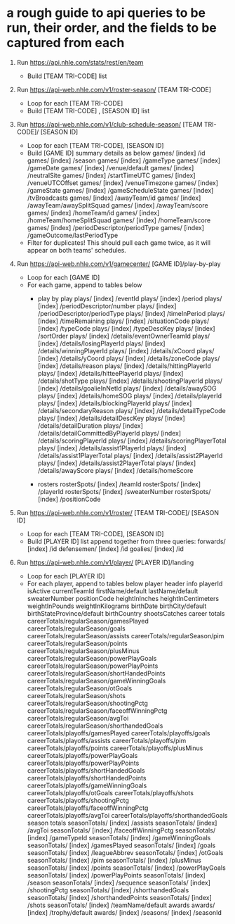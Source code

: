 # a rough guide to api queries to be run, their order, and the fields to be captured from each

1. Run https://api.nhle.com/stats/rest/en/team
	- Build [TEAM TRI-CODE] list
	
2. Run https://api-web.nhle.com/v1/roster-season/ [TEAM TRI-CODE]
	- Loop for each [TEAM TRI-CODE] 
	- Build [TEAM TRI-CODE] , [SEASON ID] list

3. Run https://api-web.nhle.com/v1/club-schedule-season/ [TEAM TRI-CODE]/ [SEASON ID]
	- Loop for each [TEAM TRI-CODE], [SEASON ID]
	- Build [GAME ID] summary details as below
		games/ [index] /id
		games/ [index] /season
		games/ [index] /gameType
		games/ [index] /gameDate
		games/ [index] /venue/default
		games/ [index] /neutralSite
		games/ [index] /startTimeUTC
		games/ [index] /venueUTCOffset
		games/ [index] /venueTimezone
		games/ [index] /gameState
		games/ [index] /gameScheduleState
		games/ [index] /tvBroadcasts
		games/ [index] /awayTeam/id
		games/ [index] /awayTeam/awaySplitSquad
		games/ [index] /awayTeam/score
		games/ [index] /homeTeam/id
		games/ [index] /homeTeam/homeSplitSquad
		games/ [index] /homeTeam/score
		games/ [index] /periodDescriptor/periodType
		games/ [index] /gameOutcome/lastPeriodType
	- Filter for duplicates! This should pull each game twice, as it will appear on both teams' schedules.

4. Run https://api-web.nhle.com/v1/gamecenter/ [GAME ID]/play-by-play
	- Loop for each [GAME ID]
	- For each game, append to tables below
		- play by play
			plays/ [index] /eventId
			plays/ [index] /period
			plays/ [index] /periodDescriptor/number
			plays/ [index] /periodDescriptor/periodType
			plays/ [index] /timeInPeriod
			plays/ [index] /timeRemaining
			plays/ [index] /situationCode
			plays/ [index] /typeCode
			plays/ [index] /typeDescKey
			plays/ [index] /sortOrder
			plays/ [index] /details/eventOwnerTeamId
			plays/ [index] /details/losingPlayerId
			plays/ [index] /details/winningPlayerId
			plays/ [index] /details/xCoord
			plays/ [index] /details/yCoord
			plays/ [index] /details/zoneCode
			plays/ [index] /details/reason
			plays/ [index] /details/hittingPlayerId
			plays/ [index] /details/hitteePlayerId
			plays/ [index] /details/shotType
			plays/ [index] /details/shootingPlayerId
			plays/ [index] /details/goalieInNetId
			plays/ [index] /details/awaySOG
			plays/ [index] /details/homeSOG
			plays/ [index] /details/playerId
			plays/ [index] /details/blockingPlayerId
			plays/ [index] /details/secondaryReason
			plays/ [index] /details/detailTypeCode
			plays/ [index] /details/detailDescKey
			plays/ [index] /details/detailDuration
			plays/ [index] /details/detailCommittedByPlayerId
			plays/ [index] /details/scoringPlayerId
			plays/ [index] /details/scoringPlayerTotal
			plays/ [index] /details/assist1PlayerId
			plays/ [index] /details/assist1PlayerTotal
			plays/ [index] /details/assist2PlayerId
			plays/ [index] /details/assist2PlayerTotal
			plays/ [index] /details/awayScore
			plays/ [index] /details/homeScore
			
		- rosters
			rosterSpots/ [index] /teamId
			rosterSpots/ [index] /playerId
			rosterSpots/ [index] /sweaterNumber
			rosterSpots/ [index] /positionCode

5. Run https://api-web.nhle.com/v1/roster/ [TEAM TRI-CODE]/ [SEASON ID]
	- Loop for each [TEAM TRI-CODE], [SEASON ID]
	- Build [PLAYER ID] list
		append together from three queries:
			forwards/ [index] /id
			defensemen/ [index] /id
			goalies/ [index] /id

6. Run https://api-web.nhle.com/v1/player/ [PLAYER ID]/landing
	- Loop for each [PLAYER ID]
	- For each player, append to tables below
		player header info
			playerId
			isActive
			currentTeamId
			firstName/default
			lastName/default
			sweaterNumber
			positionCode
			heightInInches
			heightInCentimeters
			weightInPounds
			weightInKilograms
			birthDate
			birthCity/default
			birthStateProvince/default
			birthCountry
			shootsCatches
		career totals
			careerTotals/regularSeason/gamesPlayed
			careerTotals/regularSeason/goals
			careerTotals/regularSeason/assists
			careerTotals/regularSeason/pim
			careerTotals/regularSeason/points
			careerTotals/regularSeason/plusMinus
			careerTotals/regularSeason/powerPlayGoals
			careerTotals/regularSeason/powerPlayPoints
			careerTotals/regularSeason/shortHandedPoints
			careerTotals/regularSeason/gameWinningGoals
			careerTotals/regularSeason/otGoals
			careerTotals/regularSeason/shots
			careerTotals/regularSeason/shootingPctg
			careerTotals/regularSeason/faceoffWinningPctg
			careerTotals/regularSeason/avgToi
			careerTotals/regularSeason/shorthandedGoals
			careerTotals/playoffs/gamesPlayed
			careerTotals/playoffs/goals
			careerTotals/playoffs/assists
			careerTotals/playoffs/pim
			careerTotals/playoffs/points
			careerTotals/playoffs/plusMinus
			careerTotals/playoffs/powerPlayGoals
			careerTotals/playoffs/powerPlayPoints
			careerTotals/playoffs/shortHandedGoals
			careerTotals/playoffs/shortHandedPoints
			careerTotals/playoffs/gameWinningGoals
			careerTotals/playoffs/otGoals
			careerTotals/playoffs/shots
			careerTotals/playoffs/shootingPctg
			careerTotals/playoffs/faceoffWinningPctg
			careerTotals/playoffs/avgToi
			careerTotals/playoffs/shorthandedGoals
		season totals
			seasonTotals/ [index] /assists
			seasonTotals/ [index] /avgToi
			seasonTotals/ [index] /faceoffWinningPctg
			seasonTotals/ [index] /gameTypeId
			seasonTotals/ [index] /gameWinningGoals
			seasonTotals/ [index] /gamesPlayed
			seasonTotals/ [index] /goals
			seasonTotals/ [index] /leagueAbbrev
			seasonTotals/ [index] /otGoals
			seasonTotals/ [index] /pim
			seasonTotals/ [index] /plusMinus
			seasonTotals/ [index] /points
			seasonTotals/ [index] /powerPlayGoals
			seasonTotals/ [index] /powerPlayPoints
			seasonTotals/ [index] /season
			seasonTotals/ [index] /sequence
			seasonTotals/ [index] /shootingPctg
			seasonTotals/ [index] /shorthandedGoals
			seasonTotals/ [index] /shorthandedPoints
			seasonTotals/ [index] /shots
			seasonTotals/ [index] /teamName/default
		awards
			awards/ [index] /trophy/default
			awards/ [index] /seasons/ [index] /seasonId
